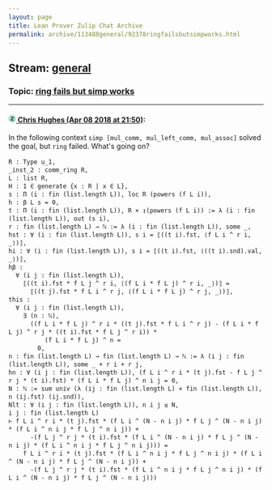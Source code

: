 ```yaml
---
layout: page
title: Lean Prover Zulip Chat Archive 
permalink: archive/113488general/92378ringfailsbutsimpworks.html
---
```


## Stream: [general](index.html)
### Topic: [ring fails but simp works](92378ringfailsbutsimpworks.html)

---

#### [![Click to go to Zulip](../../assets/img/zulip2.png) Chris Hughes (Apr 08 2018 at 21:50)](https://leanprover.zulipchat.com/#narrow/stream/113488-general/topic/ring%20fails%20but%20simp%20works/near/124808425):
In the following context `simp [mul_comm, mul_left_comm, mul_assoc]` solved the goal, but `ring` failed. What's going on?
```lean
R : Type u_1,
_inst_2 : comm_ring R,
L : list R,
H : 1 ∈ generate {x : R | x ∈ L},
s : Π (i : fin (list.length L)), loc R (powers (f L i)),
h : β L s = 0,
t : Π (i : fin (list.length L)), R × ↥(powers (f L i)) := λ (i : fin (list.length L)), out (s i),
r : fin (list.length L) → ℕ := λ (i : fin (list.length L)), some _,
hst : ∀ (i : fin (list.length L)), s i = ⟦((t i).fst, ⟨f L i ^ r i, _⟩)⟧,
hi : ∀ (i : fin (list.length L)), s i = ⟦((t i).fst, ⟨((t i).snd).val, _⟩)⟧,
hβ :
  ∀ (i j : fin (list.length L)),
    ⟦((t i).fst * f L j ^ r i, ⟨(f L i * f L j) ^ r i, _⟩)⟧ =
      ⟦((t j).fst * f L i ^ r j, ⟨(f L i * f L j) ^ r j, _⟩)⟧,
this :
  ∀ (i j : fin (list.length L)),
    ∃ (n : ℕ),
      ((f L i * f L j) ^ r i * ((t j).fst * f L i ^ r j) - (f L i * f L j) ^ r j * ((t i).fst * f L j ^ r i)) *
          (f L i * f L j) ^ n =
        0,
n : fin (list.length L) → fin (list.length L) → ℕ := λ (i j : fin (list.length L)), some _ + r i + r j,
hn : ∀ (i j : fin (list.length L)), (f L i ^ r i * (t j).fst - f L j ^ r j * (t i).fst) * (f L i * f L j) ^ n i j = 0,
N : ℕ := sum univ (λ (ij : fin (list.length L) × fin (list.length L)), n (ij.fst) (ij.snd)),
Nlt : ∀ (i j : fin (list.length L)), n i j ≤ N,
i j : fin (list.length L)
⊢ f L i ^ r i * (t j).fst * (f L i ^ (N - n i j) * f L j ^ (N - n i j) * (f L i ^ n i j * f L j ^ n i j)) +
      -(f L j ^ r j * (t i).fst * (f L i ^ (N - n i j) * f L j ^ (N - n i j) * (f L i ^ n i j * f L j ^ n i j))) =
    f L i ^ r i * (t j).fst * (f L i ^ n i j * f L j ^ n i j) * (f L i ^ (N - n i j) * f L j ^ (N - n i j)) +
      -(f L j ^ r j * (t i).fst * (f L i ^ n i j * f L j ^ n i j) * (f L i ^ (N - n i j) * f L j ^ (N - n i j)))
```

